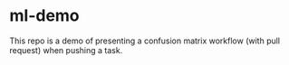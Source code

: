 # ml-demo
This repo is a demo of presenting a confusion matrix workflow (with pull request) when pushing a task.
